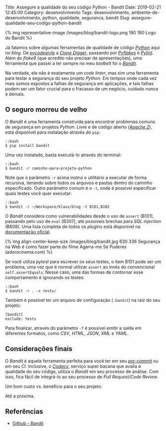 Title: Assegure a qualidade do seu código Python - Bandit
Date: 2019-02-21 12:45:00
Category: desenvolvimento
Tags: desenvolvimento, ambiente-de-desenvolvimento, python, qualidade, seguranca, bandit
Slug: assegure-qualidade-seu-codigo-python-bandit

{% img representative-image /images/blog/bandit-logo.png 180 180 Logo do Bandit %}

Já falamos sobre algumas ferramentas de qualidade de código [_Python_]({tag}python "Leia mais sobre Python") aqui no _blog_. De [_pycodestyle_]({filename}assegure-a-qualidade-do-seu-codigo-python-pep8.md "Assegure a qualidade do seu código Python - pep8") a [_Clone Digger_]({filename}assegure-a-qualidade-do-seu-codigo-python-clone-digger.md "Assegure a qualidade do seu código Python - Clone digger"), passando por [_Pyflakes_]({filename}assegure-a-qualidade-do-seu-codigo-python-pyflakes.md "Assegure a qualidade do seu código Python - Pyflakes") e [_Pylint_]({filename}assegure-a-qualidade-do-seu-codigo-python-pylint.md "Assegure a qualidade do seu código Python - Pylint"). Além do _flake8_ (que acredito não precisar de apresentações), uma ferramenta que passei a ter sempre no meu _toolbelt_ foi o [_Bandit_](https://github.com/PyCQA/bandit "Repositório do Bandit").

<!-- PELICAN_END_SUMMARY -->

Na verdade, ele não é exatamente um _code linter_, mas sim uma ferramenta para testar a segurança do seu projeto _Python_. Em tempos onde cada vez mais somos expostos a falhas de segurança em aplicações, e tais falhas podem ser um fator crucial para o fracasso de um negócio, cuidado nunca é demais.

## O seguro morreu de velho

O _Bandit_ é uma ferramenta construída para encontrar problemas comuns de segurança em projetos _Python_. Livre e de código aberto ([_Apache 2_](https://github.com/PyCQA/bandit/blob/master/LICENSE "Leia mais no repositório da ferramenta")), está disponível para instalação através do `pip`:

    ::bash
    $ pip install bandit

Uma vez instalado, basta executá-lo através do terminal:

    ::bash
    $ bandit -r caminho-para-projeto-python

Note que o parâmetro `-r` acima instrui o utilitário a executar de forma recursiva, iterando sobre todos os arquivos e pastas dentro do caminho especificado. Outro parâmetro comum é o `-t`, onde é possível especificar quais testes você quer executar:

    ::bash
    $ bandit -r ~/Workspace/klaus/blog -t B101,B102

O _Bandit_ considera como vulnerabilidades desde o uso de `assert` (B101), passando pelo uso de `eval` (B307), até possíveis brechas para _SQL injection_ (B608). Uma lista completa de todos os _plugins_ está disponível na [documentação oficial](https://bandit.readthedocs.io/en/latest/plugins/index.html#complete-test-plugin-listing "Confira a lista de falhas cobertas pelo Bandit").

{% img align-center-keep-size /images/blog/bandit.jpg 630 336 Segurança na Web é como fazer parte do filme Agarra-me Se Puderes (adorocinema.com) %}

Se você utiliza _pytest_ para escrever os seus testes, o item B101 pode ser um problema, uma vez que é normal utilizar `assert` ao invés do convencional `self.assertEquals`. Nesse caso, uma das formas de contornar esse comportamento é ignorando os testes:

    ::bash
    $ bandit -r . -x tests/

Também é possível ter um arquivo de configuração (`.bandit`) na raíz do seu projeto:

    [bandit]
    exclude: tests

Para finalizar, através do parâmetro `-f` é possível emitir a saída em diferentes formatos, como _CSV_, _HTML_, _JSON_, _XML_ e _YAML_.

## Considerações finais

O _Bandit_ é aquela ferramenta perfeita para você ter em seu [_pre-commit_](https://github.com/PyCQA/bandit#version-control-integration "Veja como integrá-lo com o Git") ou em seu _CI_. Inclusive, o [_Codacy_](https://www.codacy.com/ "The standard for automated code reviews"), serviço super bacana que avalia a qualidade do seu código, utiliza o _Bandit_ em seu processo de análise. Com isso, fica fácil de integrá-lo ao seu processo de _Pull Request_/_Code Review_.

Um bom custo vs. benefício para o seu projeto.

Até a próxima.

## Referências

- [Github - Bandit](https://github.com/PyCQA/bandit)
